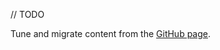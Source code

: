 [//]: # (title: Swing integration)

// TODO

Tune and migrate content from the [GitHub page](https://github.com/JetBrains/compose-multiplatform/tree/master/tutorials/Swing_Integration).
